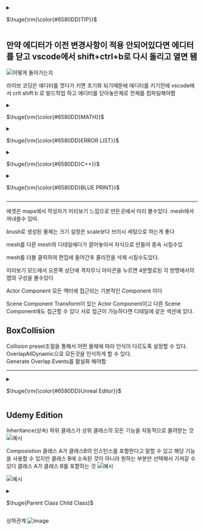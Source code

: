 <details>
<summary><p>$\huge{\rm{\color{#6580DD}TIP}}$</p> </summary>
ctrl + alt + f11 라이브코드 컴파일 단축키  
F11(몰입모드) -> 삼선 -> 캡쳐
가끔은 껏다키면 해결 되는게 있다...  
Shift + 1~4 모드선택 단축키  
우클릭 + c 확대 +z 축소  
visualstudio에서 ctrl + shift + spacebar하면 해당 코드의 정보창을 띄울 수 있다.  
정보창에 = 값  라면 기본값이 내장되어 있다는 의미이다.  
</details>
  
## 만약 에디터가 이전 변경사항이 적용 안되어있다면 에디터를 닫고 vscode에서 shift+ctrl+b로 다시 돌리고 열면 됌  

![어떻게 돌아가는지](https://github.com/REWELLGOM/Learn-Unreal/assets/129605750/b9c39707-07d6-4cf7-81dd-da71b37da42b)  

라이브 코딩은 에디터를 껏다가 키면 초기화 되기때문에 에디터를 키기전에 vscode에서 crlt shift b 로 빌드작업 하고 에디터를 닫아놓은체로 전체를 컴파일해야함  

<details>
<summary><p>$\huge{\rm{\color{#6580DD}MATH}}$</p> </summary>

### A(1,3,5)  B(-1,5,-7)  

### If A watching B
(1+1,3-5,5+7)  
->(2,-2,12)  
### If B watching A
(-1-1,5-3,-7-5)  
->(-2,2,-12)  

### Multiplied
Ax2 = (1x2,3x2,5x2) -> (2,6,10)  

### Length
(A^2+B^2)^(1/2)  
{(1^2,3^2,5^2) + (-1^2,5^2,-7^2)}^(1/2)  

### Vector Normalized
크기가 1인 단위 벡터를 말함

## Rotation

### Roll
X축에 대한 회전  

### Pitch
Y축에 대한 회전  

### Yaw
Z축에 대한  회전  

### FMath::Sin()
sin함수로 사인파를 이용할때 이용  

</details>


<details>
<summary><p>$\huge{\rm{\color{#6580DD}ERROR LIST}}$</p> </summary>




### 1.캐릭터가 움직이지를 않음 
해결: 게임 모드 설정과 껏다 켰다를 하니 해결됨
### 2.게임 시작시 프리징  
이유: tick코드안에 바로 반복문써서 과부하걸린거임
### 3.github desktop "the remote disconnected. check your internet connection and try again." 
이유: 한번에 푸시하는 양이 많아서 그럼  
### 4.포인터에 null값이 들어갔다
![image](https://github.com/REWELLGOM/Learn-Unreal/assets/129605750/7689ee0d-be27-42f2-b502-ab894364a9c1)
### 5. PIE: Error: Blueprint Runtime Error: "Accessed None trying to read property Grabber". Node:  Release Graph:  EventGraph Function:  Execute Ubergraph BP First Person Character Blueprint:  BP_FirstPersonCharacter  
이유: Grabber'라는 속성에 접근하려 했으나 그 객체가 존재하지 않을 때 발생 
해결: 삭제하고다시 추가해주니 해결되었다. 

### 6.LandScpae가 안보여요  
이유: UE5부터 추가된 partition world에서 어떤 지역을 보여줄지 지정을 안해서 게임 실행모드때만 보이고 에디터에서 안보이는 거다  
해결: World Partition에서 보여줄만큼 드래그 -> 우클릭 Load region From Selection을 하면 보인다  

### 7. 코드에서 작성한 함수가 BluePrint에서 못찾겠어요  
```cpp
UFUNCTION(BlueprintCallable, Category="Color")
    void ChangeColor(FLinearColor NewColor);
```
클래스의 명으로 먼저찾고 그뒤에 실행 핀으로 함수를 불러올 수 있다.  
</details>


<details>
<summary><p>$\huge{\rm{\color{#6580DD}C++}}$</p></p> </summary>

### FCollisionShape Sphere = FCollisionShape::MakeSphere(GrabRadius);
FHitResult HitResult;

### UPROPERTY
https://velog.io/@lsm1017/About-UPROPERTY


### UFUNCTION
함수위에 UFUNCTION()은 함수를 보이게하는 것
BlueprintCallable 블루프린트에서 엑세스 할 수 있게 해줌
이때 에디터와 라이브 코드를 끄고 vscode에서 별도로 빌드를 돌린후 파일에 들어가서 켜야함  

### TYPE
int32는 32비트인 정수를 나타낸것이다
FVector는  벡터를 선언할때
FString은 문자열을 선언할때

### FileName::FileName() in cpp code
생성자 역할로 여기서 값을 주게해도 된다.  
아니면 함수 옆에 : var(value) 해도된다.  

<details>
<summary><p>$\huge{\rm{\color{#6580DD}ABOUT FUNCTION}}$</p></p> </summary>

## GetSafeNormal()
주어진 벡터를 그 크기로 나누어 단위 벡터를 생성

## GetOwner()
오너 포인터를 가져와주는 함수
해당 Component를 소유한 Actor의 주소를 저장할때 사용함
Component를 통해 Actor에게 사운드를 부여하거나 Actor의 위치를 파악하거나 설정하는 등의 작업을 수행하려면 포인터를 액터에 전달해야 함

## FVector::Distance(a,b)
a와 b 사이의 거리를 구해준

## Tick()
매프레임마다 안에 있는 코드들을 호출해줌  
올바르게 반복문을 만들었어도 tick함수 내에서 만든거라면 프리징 현상이 일어날 수 있으니 사용할때 극.구.조.심  
매프레임 log를 찍는것은 오류가 안남  

<details>
<summary>Trace </summary>

### 라인트레이스 
섬세하게 탐지할때 주로 사용
선으로 탐지  
FPS게임이나 오브젝트를 잡을때  

### 셰이프 트레이스(지오메트리 트레이)  
도형으로 탐지  

### 트레이스 채널
트레이스에 반응할 수 있는 목록만 생성하고 나머지는 무시

### 비지빌리티 트레이스 채널
눈에 보이는 모든 오브젝트

### 카메라 트레이스 채널
이 오브젝트를 투시하도록 허용할지

</details>

### Extra
일반적으로 포인터가 있는 경우 화살표 연산자(->)  
FString FVector와 같은 구조체가 있는 경우 점 연산자(.) 사용  

</details>

### HitResult
HitResult.Location 객체 중심으로의 1미터 반경의 구체를 건듦  
HitResult.ImpactLocation 객체의 표면을 건듦

### UPROPERTY
UPROPERTY(EditAnywhere)은 어디서든 볼수있고 편집할수이다는 것
UPROPERTY(VisibleAnywhere)은 어디서나 볼수만 있다는 

### DebugDraw
DrawDebugLine(GetWorld(), Start, End, FColor::Red);
시작점,끝점,색깔  
DrawDebugSphere(GetWorld(), End, 10, 10, FColor::Blue,true, 5);
구체의 중심, 반경, 조각갯수, 색깔, 지속방식(true = 한번만 호출, 지속시간 무), 지속시

### const(안정성 증가)
값이 변하지 않는것에 사용함
사용가능 여부는 마우스를 가져다두고 뜨는 창을보고 알수도 있다. 

### 로그
로그를 찍을때 string은 *를 붙어야지 사용 가능하다
display warning Error로 색깔을 다르게하여 경고와 에러를 잘보이게 할수있음
ex) UE_LOG(LogTemp, Display, TEXT("Here's My String: %s  %f"),*MyString, MoveDistance);

### 컴포넌트에 접근
UPhysicsHandleComponent* PhysicsHandle = GetOwner() -> FindComponentByClass<UPhysicsHandleComponent>();
컴포넌트에서 physicshandle컴포넌트에 접근하게하는 코드

### 데이터 테이블 
csv 혹은 엑셀로 작성한 파일을 작성해서 언리얼에 연결해야함  
초기 값을 세팅하는데 도움을 주는 역할을 해줌(캐릭 생성, 퀘스트 내용, 적 사전 등등)  
게임중에 값을 바꾸고자 한다면 별도록 로직을 만들어야함  
```cpp
UDataTable* MyDataTable; // 데이터 테이블 할당 받은 변수
FItemData* ItemData = MyDataTable->FindRow<FItemData>(FName("Item001"), TEXT("LookupItemData"));
if (ItemData)
{
    FString ItemName = ItemData->ItemName;
    float Price = ItemData->Price;
}
```

### UCLASS()
이런게 UE5의 리플렉션 시스템에 참여할 수 있게해줌  

### Super::
범위 해상도 연산자를 의미  
EX)
Super::BeginPlay(); BeginPlay함수 부모버 호출  

PrimaryActorTick.bCanEverTick = true; 틱함수를 자동으로 반복할것인가 yes라는 뜻  

### String
C스타일 문자열을 제공하기위해 string타입 변수를 이용할때 *를 붙여야한다.   

### DeltaTime
게임속 1초의 시간이라고 생각하면된다  

사용 예시)
```cpp
AddActorWorldOffset(FVector(MoveMent * DeltaTime, 0.f, 0.f));
```
어떤 프레임이든 똑같이 이동 하기위해서 DeltaTime을 곱함  

## for( : )
```cpp
TArray<AActor* > Actors;
GetOverlappingActors(Actors);
for(AActor* Actor : Actors)
{

}
```
TArray의 모든 액터를 순회함   
반복할 때마다 배열의 각 액터에 대한 포인터를 가져와 사용  
모든 컬렉션 타입(여러 개 저장하는 자료형 타입)  

</details>

<details>
<summary><p>$\huge{\rm{\color{#6580DD}BLUE PRINT}}$</p></p> </summary>

BP는 블루프린트 클래스라는 뜻  
발사체를 주로 ProjectTile이라고 부름  
맵마다 각자의 블루 프린트가 있음  

## In BluePrintEditor
1. create reference는 그 물체의 주소를 저장하는거임
2. 파란색 핀은 실행 핀(excution pin)임
3. space bar를 검색하면 space bar입력노드가 생김 add impulse와 연결하면 space bar누를 시에 어느 방향으로 이동할지 정할수있음(질량*100부터 약간의 효과가 보임)
4. add impulse에 있는 vel change는 체크하면 질량을 무시하고 속력을 정할 수 있게해줌
5. impulse에 직접 연결하면 기본단위가 cm이기에 1cm임
6. muliply를 통해서 값을 조절한 후에 impulse에 연결하면 된다
7. get변수를 만들고 subtract로 원하는 만큼 값을 빼고 다시 set변수로 값을 계속 변화 시키고 저장할 수 있다.

### SideEffect(함수가 실행되고 식별 가능한 효과가 생기는거)
EX) print string, add, impulse set 같은거

### 순수함수(SideEffect가 없는)
디테일에서 퓨어를 눌러 함수를 순수함수(SideEffect가 없는)로 바꿀수 있다. (간단한 코드에서 사용) 
EX) 실행핀이 없는 Get, Get Actor Forward Vector, Multiply,Minus,Greater수학함수 같은 것들

암묵적으로 모든 멤버 함수는 현재 타겟이나 현재 인스턴스라는 파라미터를 가지고 있다  
Project Tile 자체에서 만든 함수를 map의 BluePrint에서 실행 핀을 통하여 연결할 수 있다. (멤버 함수의 개념)  
트랜스폼의 자물쇠를 누르면 값을 다같이 바꾸는걸로 설정할 수 있다.  

플레이어 물리충돌을 처리하기위해 charactor movmnet로부터 두개의 moveupdatecomponent로 충돌 처리 그리고 캐릭터의 회전을 위해 get actor rotation을 만듦  

### Add Actor World Offset
오프셋을 저장해서 위치정보를 제공해주는거  

</details>


------------------------------------------------------------------

에셋은 maps에서 작성자가 미리보기 느낌으로 만든곳에서 미리 볼수있다.
mesh에서 꺼내쓸수 있따.

brush로 생성된 물체는 크기 설정은 scale보다 브러시 세팅으로 하는게 좋다

mesh를 다른 mesh의 디테일에다가 끌어놓아서 자식으로 만들어 종속 시킬수있

mesh를 더블 클릭하여 편집에 들어간후 콜리전을 삭제 시킬수도있다.

미리보기 모드에서 오른쪽 상단에 격자무늬 아이콘을 누르면 4분할로된 각 방명에서의 맵의 구성을 볼수있다

Actor Component
모든 액터에 접근되는 기본적인 Component 이다

Scene Component
Transform이 있는 Actor Component이고 다른 Scene Component에도 접근할 수 있다
서로 접근이 가능하다면 디테일에 같은 섹션에 있다.

## BoxCollision
Collision preset조절을 통해서 어떤 물체에 따라 인식이 다르도록 설정할 수 있다.  
OverlapAllDynamic으로 모든것을 인식하게 할 수 있다.  
Generate Overlap Events를 활설화 해야함  

------------------------------------------------------------------------

</details>
  
<details>
<summary><p>$\huge{\rm{\color{#6580DD}Unreal Editor}}$</p></p> </summary>

<details>
<summary><p>$\huge{PostProcessVolume}$</p> </summary>

It is used to adjust the atmosphere, brightness, and color in the game
게임에서의 분위기 밝기 색감등을 조정할때 쓰인다

Infinite Extend를 활성화해서 박스 내부에서만 적용되는게 아닌 레벨 전체에 영향을 주도록 설정할 수 있다  

### Temperture
온도 색감을 조절함   

### Bloom
부스스한 느낌 뽀샤시함을 조절  

### Exposure
최대 최소 밝기 조절  
최소 밝기 조절해서 어둡게 밝게 조절할 수 도있음  

### Global

#### Saturation
채도를 조절할수있음  
#### Contrast
대비를 조절  
#### Gamma
밝기를 조절  

## Extra
Sunlight에서 Lightshaft의 BloomScale을 조절해서 물체로 인해서 빛이 가려질때 보이는 빛줄기 강도를 조절할 수 있다.    

--------------------------------------------------------------------------

</details>

<details>
<summary><p>$\huge{LandScpae Mode}$</p> </summary>

## Number of Components
땅 크기 조절  

## Pint
레이어의 +표시 눌러서 weightlender로 서로 겹칠때 혼합되게 할지 Non weightblender로 그위에 그냥 쌓이게 할지 정할수 있음  

---------------------------------------------------------------

</details>

<details>
<summary><p>$\huge{Foliage Mode}$</p> </summary>

### 파일에세 foliage 파일에 있는 파일을 넣어야함    

### 에셋파일안에 초록색 테두리있는 걸 더블클릭 후 wind를 활성화하면 풀이 바람에 날리는 것처럼 만들 수 있다.   

### foliage파일의 에셋을 더블클릭해서 align to normal을 체크해제하면 경사에서도 위로 솟아나게한다    

## Paint Density
숫자가 작을수록 생성될 에셋의 간격이 줄어듦    

## collision
block all로 충돌하는 모든 사물을 부딛치게 할 수 있음  

## 성능 조절
edit -> project setting -> rendering -> shadow map으로 변경  
anti-aliasing에서 TSR -> TAA  

----------------------------------------------------------------------

</details>

<details>
<summary><p>$\huge{Light}$</p> </summary>


## static
게임에서 빛에 관련된걸 바꿀수 없게함(성능향상에 도움)  

## Stationay
빛의 색과 강도 조절가능  
위치와 회전은 불가능  

## Movable
움직이는 태양과 그림자 나타낼  

### pointlight 
그냥 한점에서 빛이 밖으로 나감 광원이 하나라는게 핵심  

### SpotLight
빛의 방향이 하나임 특정 영역이나 객체를 비출때 용이  

### RectLight
빛이 한면 전체에서 나옴 넓은곳을 비출때 용이  

### Directional Light 
태양을 추가한다고 생각하면 편함  
skysphere안의 detail에 들어가서 서로 연결해주면 각도에 다른 하늘 변화를 만들수있음   
ctrl + L로 태양위치 시각적으로 더 잘보이게 바꿀수있음  

### SkyLight
레벨에서 멀리 떨어진 빛을 캡쳐해서 씬에 적용 우리 레벨 전체를 감싸는 구를 추가한다고 생각하면 됌 하늘같은 거    
이때 사용할 메시를 찾을려면 (콘텐츠 드로어 -> show engine content -> engine파일 -> sky)  
씬 recapture라는 속성에 recapture를 누르면 씬의 조명이 업데이트됨  

Tempeture로 태양의 색깔을 바꿀 수 있음  

### Sky Atmosphere
지구 같은 대기 생성
다른 광원을 하나 더 만들수 있음(달 또는 두 번째 태양 생성)

조명BP를 사용할때 그 객체의 light에 들어가서 값을 설정할 수 있다.
intensity는 밝기 조절
attenuation 반경 설정(설정해서 성능에 도움을 줄수있음)

-----------------------------------------------------------

</details>

<details>
<summary><p>$\huge{Meterial}$</p> </summary>

## 설정
Fully rough는 무광으로 설정하게 하는거  
Layers를 추가해서 Layer Blend노드에 이름을 달아 줄수 있다.  

### Layers의 Blender Type
Weight Blender 이 meterial layer를 다른 meterial레이어와 블렌딩할 수 있게함   

## Extra
meterial뒤에 있는 inst 진짜 메테리얼이 아니라는 뜻임  
우클릭 -> 부모찾기 -> master이라는 이름이 붙은 메테리얼이 나옴 이게 진짜 머티리얼을 만드는거  

detail의 mobility에 
static으로 게임 시작전에 미리 조명 설정과 같은 작업을 마칠수있다
Stationary로 객체를움직일 수는 없지만 밝기 같은 건 바꿀수 있다. 
Movealbe로 모든 걸 변경할수있게 할수있다.

-------------------------------------------------------

</details>


### 루멘은 Moveable로 가장 잘 돌아간다

바닥이 있지만 떨어질때는 객체의 에디터를 켜서 왼쪽위 콜리전에서 시각화를 작동시키고 디테일에서 collison에서 z축 설정해준다 -10정도

![image](https://github.com/REWELLGOM/Learn-Unreal/assets/129605750/850c41d5-34e3-4d96-b208-20743d4c393d)

<details>
<summary><p>$\huge{Level}$</p> </summary>

### Packed Level Actor
액터를 여러개 선택 -> 우클릭 -> level -> create packed level한후 pivot type으로 중심점을 잡아준다

### Create LevelInstance
레벨을 만들어서 다른 맵에 있던 사물을 가져올 수 있다.  
</details>

## DataTable
https://velog.io/@lsm1017/How-to-make-DataTable-In-UE5

--------------------------------------------------------

</details>

## Udemy Edition
Inheritance(상속)
하위 클래스가 상위 클래스의 모든 기능을 자동적으로 물려받는 것
![예시](https://github.com/REWELLGOM/Learn-Unreal/assets/129605750/598176a6-c97a-481e-b9e9-d5899d34ef18)



Composiotion
클래스 A가 클래스B의 인스턴스를 포함한다고 말할 수 있고 해당 기능을 사용할 수 있지만 클래스 B에 소속된 것이 아니라 원하는 부분만 선택해서 가져갈 수 있다 클래스 A가 클래스 B를 포함하는 것
![예시](https://github.com/REWELLGOM/Learn-Unreal/assets/129605750/6a999470-c8e1-4202-8c58-134671232b79)

![예시](https://github.com/REWELLGOM/Learn-Unreal/assets/129605750/1c6e35c5-797e-4399-9464-fe5577a7b2d8)

</details>

<details>
<summary><p>$\huge{Parent Class Child Class}$</p> </summary>

자식 클래스는 부모 클래스로부터 함수를 물려 받을 수 있다.자식 클래스들은 이를 받아서 재정의(OverRide)할 수 있다.  

부모 변수에 대한 포인터는 자식 클래스가 부모 클래스에서 상속하는 경우 자식 클래스의 개체를 가르킬수 있음  

포인터가 자식을 가르키고 있을 경우 함수를 호출하면 그 자식 클래스의 함수를 불러옴  


![image](https://github.com/REWELLGOM/Learn-Unreal/assets/129605750/9ccfb03c-e339-46d5-8bad-a10d95a3a253)
</details>

상하관계
![image](https://github.com/REWELLGOM/Learn-Unreal/assets/129605750/74aee1d3-74e5-4101-858b-f359cacbf5c9)


